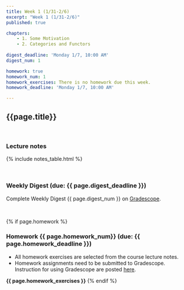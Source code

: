 ```yaml
---
title: Week 1 (1/31-2/6)
excerpt: "Week 1 (1/31-2/6)"
published: true

chapters:
    - 1. Some Motivation
    - 2. Categories and Functors
  
digest_deadline: 'Monday 1/7, 10:00 AM'
digest_num: 1

homework: true
homework_num: 1
homework_exercises: There is no homework due this week.
homework_deadline: 'Monday 1/7, 10:00 AM'

---
```


## {{page.title}}

<br/>

### Lecture notes

{% include notes_table.html %}


<br/>

### Weekly Digest (due: {{ page.digest_deadline }})


Complete Weekly Digest {{ page.digest_num }} on [Gradescope](https://www.gradescope.com).

<br/>


{% if page.homework %}
### Homework {{ page.homework_num}} (due: {{ page.homework_deadline }})

* All homework exercises are selected from the course lecture notes.
* Homework assignments need to be submitted to Gradescope. Instruction for
using Gradescope are posted [here](https://gradescope.ubmath.info).

<b>{{ page.homework_exercises }}</b>
{% endif %}